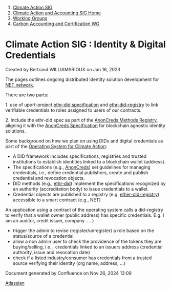 1. [Climate Action SIG](index.html)
2. [Climate Action and Accounting SIG Home](Climate-Action-and-Accounting-SIG-Home_19005445.html)
3. [Working Groups](Working-Groups_19005701.html)
4. [Carbon Accounting and Certification WG](Carbon-Accounting-and-Certification-WG_19005779.html)

# Climate Action SIG : Identity &amp; Digital Credentials

Created by Bertrand WILLIAMSRIOUX on Jan 16, 2023

The pages outlines ongoing distributed identity solution development for [NET network](https://github.com/hyperledger-labs/blockchain-carbon-accounting/tree/main/hardhat).

There are two parts:

1. use of uport-project [ethr-did specification](https://github.com/uport-project/ethr-did) and [ethr-did-registry](https://github.com/uport-project/ethr-did-registry) to link verifiable credentials to roles assigned to users of our contracts.

2\. Include the ethr-did spec as part of the [AnonCreds Methods Registry](https://hyperledger.github.io/anoncreds-methods-registry/), aligning it with the [AnonCreds Specification](https://hyperledger.github.io/anoncreds-spec/#publishing-the-credential-definition-on-a-verifiable-data-registry) for blockchain agnostic identity solutions.

Some background on how we plan on using DIDs and digital credentials as part of the [Operating System for Climate Action](Operating-System-for-Climate-Action_19005889.html):

- A DID framework includes specifications, registries and trusted institutions to establish identities linked to a blockchain wallet (address).
- The specifications (e.g., [AnonCreds](https://hyperledger.github.io/anoncreds-spec/#publishing-the-credential-definition-on-a-verifiable-data-registry)) set guidelines for managing credentials, i.e., define credential publishers, create and publish credential and revocation objects.
- DID methods (e.g., [ethr-did](https://github.com/uport-project/ethr-did)) implement the specifications recognized by an authority (accreditation body) to issue credentials to a wallet.
- Credential objects are published to a registry (e.g. [ether-did-registry](https://github.com/uport-project/ethr-did-registry)) accessible to a smart contract (e.g., NET)

An application using a contract of the operating system calls a did-registry to verify that a wallet owner (public address) has specific credentials. E.g. I am an auditor, credit issuer, company .... )

- trigger the admin to revise (register/unregister) a role based on the status/source of a credential
- allow a non admin user to check the providence of the tokens they are buying/selling, i.e.,  credentials linked to an issuers address (credential authority, issue and revocation date)
- check if a listed industry/consumer has credentials from a trusted source verifying their identity (org name, address, ...)

Document generated by Confluence on Nov 26, 2024 13:09

[Atlassian](http://www.atlassian.com/)
